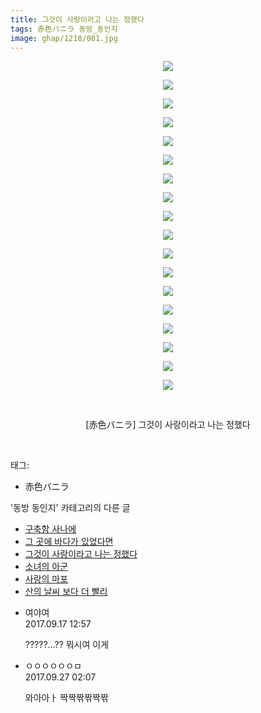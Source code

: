 ```yaml
---
title: 그것이 사랑이라고 나는 정했다
tags: 赤色バニラ 동방_동인지
image: ghap/1218/001.jpg
---
```

<div class="article">
<p style="text-align: center; clear: none; float: none;"><img src="{{ site.nasurl }}/ghap/1218/001.jpg"/></p>
<p style="text-align: center; clear: none; float: none;"><img src="{{ site.nasurl }}/ghap/1218/002.jpg"/></p>
<p style="text-align: center; clear: none; float: none;"><img src="{{ site.nasurl }}/ghap/1218/003.jpg"/></p>
<p style="text-align: center; clear: none; float: none;"><img src="{{ site.nasurl }}/ghap/1218/004.jpg"/></p>
<p style="text-align: center; clear: none; float: none;"><img src="{{ site.nasurl }}/ghap/1218/005.jpg"/></p>
<p style="text-align: center; clear: none; float: none;"><img src="{{ site.nasurl }}/ghap/1218/006.jpg"/></p>
<p style="text-align: center; clear: none; float: none;"><img src="{{ site.nasurl }}/ghap/1218/007.jpg"/></p>
<p style="text-align: center; clear: none; float: none;"><img src="{{ site.nasurl }}/ghap/1218/008.jpg"/></p>
<p style="text-align: center; clear: none; float: none;"><img src="{{ site.nasurl }}/ghap/1218/009.jpg"/></p>
<p style="text-align: center; clear: none; float: none;"><img src="{{ site.nasurl }}/ghap/1218/010.jpg"/></p>
<p style="text-align: center; clear: none; float: none;"><img src="{{ site.nasurl }}/ghap/1218/011.jpg"/></p>
<p style="text-align: center; clear: none; float: none;"><img src="{{ site.nasurl }}/ghap/1218/012.jpg"/></p>
<p style="text-align: center; clear: none; float: none;"><img src="{{ site.nasurl }}/ghap/1218/013.jpg"/></p>
<p style="text-align: center; clear: none; float: none;"><img src="{{ site.nasurl }}/ghap/1218/014.jpg"/></p>
<p style="text-align: center; clear: none; float: none;"><img src="{{ site.nasurl }}/ghap/1218/015.jpg"/></p>
<p style="text-align: center; clear: none; float: none;"><img src="{{ site.nasurl }}/ghap/1218/016.jpg"/></p>
<p style="text-align: center; clear: none; float: none;"><img src="{{ site.nasurl }}/ghap/1218/017.jpg"/></p>
<p style="text-align: center; clear: none; float: none;"><img src="{{ site.nasurl }}/ghap/1218/018.jpg"/></p>
<p style="text-align: center; clear: none; float: none;"><br/></p>
<p style="text-align: center; clear: none; float: none;">[赤色バニラ] 그것이 사랑이라고 나는 정했다</p>
<p><br/></p>
</div><div class="tagTrail">
<p>태그: </p>
<ul>
<li>赤色バニラ</li>
</ul>
</div><div class="another">
<p>'동방 동인지' 카테고리의 다른 글</p>
<ul>
<li><a href="/2016-07-29-ghap_1220">구축함 사나에</a></li>
<li><a href="/2016-07-29-ghap_1219">그 곳에 바다가 있었다면</a></li>
<li><a href="/2016-07-29-ghap_1218">그것이 사랑이라고 나는 정했다</a></li>
<li><a href="/2016-07-29-ghap_1217">소녀의 아군</a></li>
<li><a href="/2016-07-29-ghap_1216">사랑의 마포</a></li>
<li><a href="/2016-07-29-ghap_1215">산의 날씨 보다 더 빨리</a></li>
</ul>
</div><div class="cb_module cb_fluid">
<div class="cb_wrt cb_profile">
<div class="comment">
<ul>
<li class="cb_thumb_off" id="comment15084611">
<div class="cb_comment_area">
<div class="cb_info_area">
<div class="cb_section">
<span class="cb_nick_name">여야여</span>
</div>
<div class="cb_section">
<span class="cb_date">2017.09.17 12:57 </span>
</div>
</div>
<div class="cb_dsc_comment">
<p class="cb_dsc">
											?????...?? 뭐시여 이게
										</p>
</div>
</div></li>
<li class="cb_thumb_off" id="comment15091316">
<div class="cb_comment_area">
<div class="cb_info_area">
<div class="cb_section">
<span class="cb_nick_name">ㅇㅇㅇㅇㅇㅇㅁ</span>
</div>
<div class="cb_section">
<span class="cb_date">2017.09.27 02:07 </span>
</div>
</div>
<div class="cb_dsc_comment">
<p class="cb_dsc">
											와아아ㅏ 짝짝짞짞짝짞
										</p>
</div>
</div></li>
</ul>
</div>
</div><!-- commentList close -->
</div>
